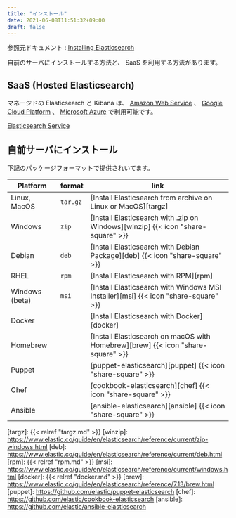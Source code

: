 ```yaml
---
title: "インストール"
date: 2021-06-08T11:51:32+09:00
draft: false
---
```


参照元ドキュメント : [Installing Elasticsearch][Installing Elasticsearch]

[Installing Elasticsearch]: https://www.elastic.co/guide/en/elasticsearch/reference/current/install-elasticsearch.html

自前のサーバにインストールする方法と、 SaaS を利用する方法があります。

## SaaS (Hosted Elasticsearch)
マネージドの Elasticsearch と Kibana は、
[Amazon Web Service](https://aws.amazon.com/marketplace/pp/Elasticsearch-Inc-Elasticsearch-Service-on-Elastic/prodview-voru33wi6xs7k) 、
[Google Cloud Platform](https://console.cloud.google.com/marketplace/product/endpoints/elasticsearch-service.gcpmarketplace.elastic.co?pli=1&project=round-concept-238704&folder=&organizationId=) 、
[Microsoft Azure](https://azuremarketplace.microsoft.com/en-us/marketplace/apps/elastic.ec-azure?tab=Overview)
で利用可能です。

[Elasticsearch Service](https://www.elastic.co/jp/elasticsearch/service)

## 自前サーバにインストール
下記のパッケージフォーマットで提供されいてます。

| Platform       | format   | link                                                                                |
|----------------|----------|-------------------------------------------------------------------------------------|
| Linux, MacOS   | `tar.gz` | [Install Elasticsearch from archive on Linux or MacOS][targz]                       |
| Windows        | `zip`    | [Install Elasticsearch with .zip on Windows][winzip] {{< icon "share-square" >}}    |
| Debian         | `deb`    | [Install Elasticsearch with Debian Package][deb] {{< icon "share-square" >}}        |
| RHEL           | `rpm`    | [Install Elasticsearch with RPM][rpm]                                               |
| Windows (beta) | `msi`    | [Install Elasticsearch with Windows MSI Installer][msi] {{< icon "share-square" >}} |
| Docker         |          | [Install Elasticsearch with Docker][docker]                                         |
| Homebrew       |          | [Install Elasticsearch on macOS with Homebrew][brew] {{< icon "share-square" >}}    |
| Puppet         |          | [puppet-elasticsearch][puppet] {{< icon "share-square" >}}                          |
| Chef           |          | [cookbook-elasticsearch][chef] {{< icon "share-square" >}}                          |
| Ansible        |          | [ansible-elasticsearch][ansible] {{< icon "share-square" >}}                        |

[targz]: {{< relref "targz.md" >}}
[winzip]: https://www.elastic.co/guide/en/elasticsearch/reference/current/zip-windows.html
[deb]: https://www.elastic.co/guide/en/elasticsearch/reference/current/deb.html
[rpm]: {{< relref "rpm.md" >}}
[msi]: https://www.elastic.co/guide/en/elasticsearch/reference/current/windows.html
[docker]: {{< relref "docker.md" >}}
[brew]: https://www.elastic.co/guide/en/elasticsearch/reference/7.13/brew.html
[puppet]: https://github.com/elastic/puppet-elasticsearch
[chef]: https://github.com/elastic/cookbook-elasticsearch
[ansible]: https://github.com/elastic/ansible-elasticsearch
